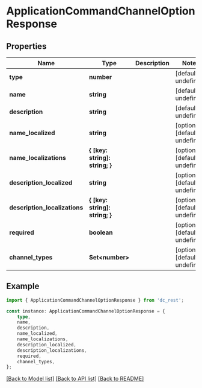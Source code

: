 # ApplicationCommandChannelOptionResponse


## Properties

Name | Type | Description | Notes
------------ | ------------- | ------------- | -------------
**type** | **number** |  | [default to undefined]
**name** | **string** |  | [default to undefined]
**description** | **string** |  | [default to undefined]
**name_localized** | **string** |  | [optional] [default to undefined]
**name_localizations** | **{ [key: string]: string; }** |  | [optional] [default to undefined]
**description_localized** | **string** |  | [optional] [default to undefined]
**description_localizations** | **{ [key: string]: string; }** |  | [optional] [default to undefined]
**required** | **boolean** |  | [optional] [default to undefined]
**channel_types** | **Set&lt;number&gt;** |  | [optional] [default to undefined]

## Example

```typescript
import { ApplicationCommandChannelOptionResponse } from 'dc_rest';

const instance: ApplicationCommandChannelOptionResponse = {
    type,
    name,
    description,
    name_localized,
    name_localizations,
    description_localized,
    description_localizations,
    required,
    channel_types,
};
```

[[Back to Model list]](../README.md#documentation-for-models) [[Back to API list]](../README.md#documentation-for-api-endpoints) [[Back to README]](../README.md)
